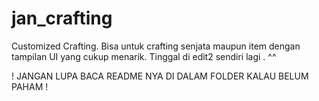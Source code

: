 # jan_crafting
Customized Crafting. Bisa untuk crafting senjata maupun item dengan tampilan UI yang cukup menarik. Tinggal di edit2 sendiri lagi . ^^

! JANGAN LUPA BACA README NYA DI DALAM FOLDER KALAU BELUM PAHAM !
